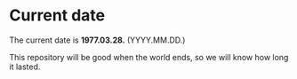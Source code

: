 # Current date

The current date is **1977.03.28.** (YYYY.MM.DD.)

This repository will be good when the world ends, so we will know how long it lasted.
